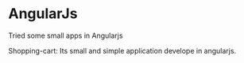 AngularJs
=========

Tried some small apps in Angularjs

Shopping-cart: Its small and simple application develope in angularjs. 
